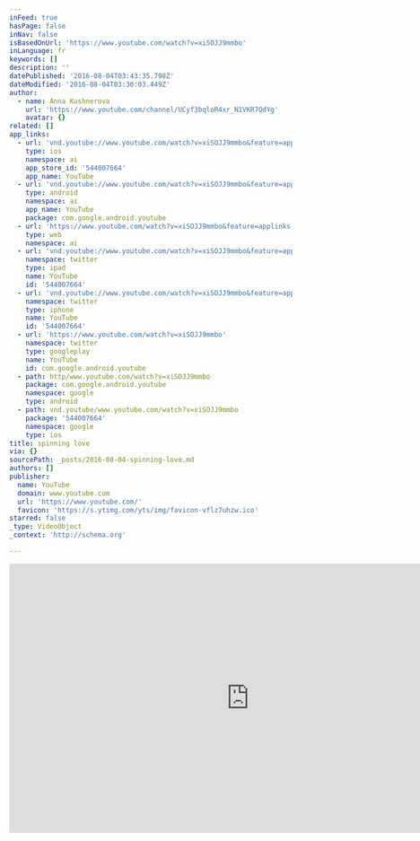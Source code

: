 ```yaml
---
inFeed: true
hasPage: false
inNav: false
isBasedOnUrl: 'https://www.youtube.com/watch?v=xiSOJJ9mmbo'
inLanguage: fr
keywords: []
description: ''
datePublished: '2016-08-04T03:43:35.798Z'
dateModified: '2016-08-04T03:36:03.449Z'
author:
  - name: Anna Kushnerova
    url: 'https://www.youtube.com/channel/UCyf3bqloR4xr_N1VKR7QdYg'
    avatar: {}
related: []
app_links:
  - url: 'vnd.youtube://www.youtube.com/watch?v=xiSOJJ9mmbo&feature=applinks'
    type: ios
    namespace: ai
    app_store_id: '544007664'
    app_name: YouTube
  - url: 'vnd.youtube://www.youtube.com/watch?v=xiSOJJ9mmbo&feature=applinks'
    type: android
    namespace: ai
    app_name: YouTube
    package: com.google.android.youtube
  - url: 'https://www.youtube.com/watch?v=xiSOJJ9mmbo&feature=applinks'
    type: web
    namespace: ai
  - url: 'vnd.youtube://www.youtube.com/watch?v=xiSOJJ9mmbo&feature=applinks'
    namespace: twitter
    type: ipad
    name: YouTube
    id: '544007664'
  - url: 'vnd.youtube://www.youtube.com/watch?v=xiSOJJ9mmbo&feature=applinks'
    namespace: twitter
    type: iphone
    name: YouTube
    id: '544007664'
  - url: 'https://www.youtube.com/watch?v=xiSOJJ9mmbo'
    namespace: twitter
    type: googleplay
    name: YouTube
    id: com.google.android.youtube
  - path: http/www.youtube.com/watch?v=xiSOJJ9mmbo
    package: com.google.android.youtube
    namespace: google
    type: android
  - path: vnd.youtube/www.youtube.com/watch?v=xiSOJJ9mmbo
    package: '544007664'
    namespace: google
    type: ios
title: spinning love
via: {}
sourcePath: _posts/2016-08-04-spinning-love.md
authors: []
publisher:
  name: YouTube
  domain: www.youtube.com
  url: 'https://www.youtube.com/'
  favicon: 'https://s.ytimg.com/yts/img/favicon-vflz7uhzw.ico'
starred: false
_type: VideoObject
_context: 'http://schema.org'

---
```

<iframe src="https://cdn.embedly.com/widgets/media.html?src=https%3A%2F%2Fwww.youtube.com%2Fembed%2FxiSOJJ9mmbo%3Ffeature%3Doembed&amp;url=http%3A%2F%2Fwww.youtube.com%2Fwatch%3Fv%3DxiSOJJ9mmbo&amp;image=https%3A%2F%2Fi.ytimg.com%2Fvi%2FxiSOJJ9mmbo%2Fhqdefault.jpg&amp;key=b7d04c9b404c499eba89ee7072e1c4f7&amp;type=text%2Fhtml&amp;schema=youtube" width="854" height="480" scrolling="no" frameborder="0" allowfullscreen="" style=""></iframe>